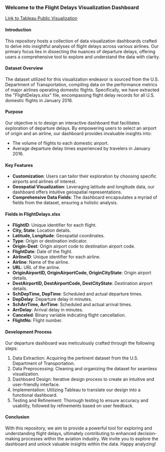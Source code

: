 ### Welcome to the Flight Delays Visualization Dashboard
[Link to Tableau Public Visualization](https://public.tableau.com/app/profile/sai.sadhan.saravanan/viz/shared/ND77K68JX)

#### Introduction
This repository hosts a collection of data visualization dashboards crafted to delve into insightful analyses of flight delays across various airlines. Our primary focus lies in dissecting the nuances of departure delays, offering users a comprehensive tool to explore and understand the data with clarity.

#### Dataset Overview
The dataset utilized for this visualization endeavor is sourced from the U.S. Department of Transportation, compiling data on the performance metrics of major airlines operating domestic flights. Specifically, we have extracted the "FlightDelays.xlsx" file, encompassing flight delay records for all U.S. domestic flights in January 2016.

#### Purpose
Our objective is to design an interactive dashboard that facilitates exploration of departure delays. By empowering users to select an airport of origin and an airline, our dashboard provides invaluable insights into:
- The volume of flights to each domestic airport.
- Average departure delay times experienced by travelers in January 2016.

#### Key Features
- **Customization**: Users can tailor their exploration by choosing specific airports and airlines of interest.
- **Geospatial Visualization**: Leveraging latitude and longitude data, our dashboard offers intuitive geospatial representations.
- **Comprehensive Data Fields**: The dashboard encapsulates a myriad of fields from the dataset, ensuring a holistic analysis.

#### Fields in FlightDelays.xlsx
- **FlightID**: Unique identifier for each flight.
- **City, State**: Location details.
- **Latitude, Longitude**: Geospatial coordinates.
- **Type**: Origin or destination indicator.
- **Origin-Dest**: Origin airport code to destination airport code.
- **FlightDate**: Date of the flight.
- **AirlineID**: Unique identifier for each airline.
- **Airline**: Name of the airline.
- **URL**: URL of the airline.
- **OriginAirportID, OriginAirportCode, OriginCityState**: Origin airport details.
- **DestAirportID, DestAirportCode, DestCityState**: Destination airport details.
- **SchDepTime, DepTime**: Scheduled and actual departure times.
- **DepDelay**: Departure delay in minutes.
- **SchArrTime, ArrTime**: Scheduled and actual arrival times.
- **ArrDelay**: Arrival delay in minutes.
- **Canceled**: Binary variable indicating flight cancellation.
- **FlightNo**: Flight number.

#### Development Process
Our departure dashboard was meticulously crafted through the following steps:
1. Data Extraction: Acquiring the pertinent dataset from the U.S. Department of Transportation.
2. Data Preprocessing: Cleaning and organizing the dataset for seamless visualization.
3. Dashboard Design: Iterative design process to create an intuitive and user-friendly interface.
4. Implementation: Utilizing Tableau to translate our design into a functional dashboard.
5. Testing and Refinement: Thorough testing to ensure accuracy and usability, followed by refinements based on user feedback.

#### Conclusion
With this repository, we aim to provide a powerful tool for exploring and understanding flight delays, ultimately contributing to enhanced decision-making processes within the aviation industry. We invite you to explore the dashboard and unlock valuable insights within the data. Happy analyzing!
